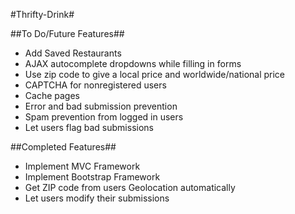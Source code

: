 #Thrifty-Drink#

##To Do/Future Features##
* Add Saved Restaurants
* AJAX autocomplete dropdowns while filling in forms
* Use zip code to give a local price and worldwide/national price
* CAPTCHA for nonregistered users
* Cache pages
* Error and bad submission prevention
* Spam prevention from logged in users
* Let users flag bad submissions

##Completed Features##
* Implement MVC Framework
* Implement Bootstrap Framework
* Get ZIP code from users Geolocation automatically
* Let users modify their submissions